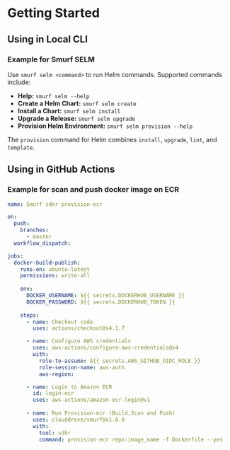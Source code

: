 # Getting Started

## Using in Local CLI

### Example for Smurf SELM

Use `smurf selm <command>` to run Helm commands. Supported commands include:

- **Help:** `smurf selm --help`
- **Create a Helm Chart:** `smurf selm create`
- **Install a Chart:** `smurf selm install`
- **Upgrade a Release:** `smurf selm upgrade`
- **Provision Helm Environment:** `smurf selm provision --help`

The `provision` command for Helm combines `install`, `upgrade`, `lint`, and `template`.

## Using in GitHub Actions

### Example for scan and push docker image on ECR

```yaml
name: Smurf sdkr provision-ecr

on:
  push:
    branches:
      - master
  workflow_dispatch:

jobs:
  docker-build-publish:
    runs-on: ubuntu-latest
    permissions: write-all
    
    env:
      DOCKER_USERNAME: ${{ secrets.DOCKERHUB_USERNAME }}
      DOCKER_PASSWORD: ${{ secrets.DOCKERHUB_TOKEN }}
     
    steps:
      - name: Checkout code
        uses: actions/checkout@v4.1.7

      - name: Configure AWS credentials
        uses: aws-actions/configure-aws-credentials@v4
        with:
          role-to-assume: ${{ secrets.AWS_GITHUB_OIDC_ROLE }}
          role-session-name: aws-auth
          aws-region: 

      - name: Login to Amazon ECR
        id: login-ecr
        uses: aws-actions/amazon-ecr-login@v1
 
      - name: Run Provision-ecr (Build,Scan and Push)
        uses: clouddrove/smurf@v1.0.0
        with:
          tool: sdkr
          command: provision-ecr repo:image_name -f Dockerfile --yes
```